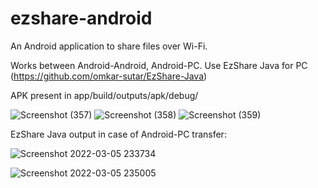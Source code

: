 # ezshare-android
An Android application to share files over Wi-Fi.

Works between Android-Android, Android-PC.
Use EzShare Java for PC (https://github.com/omkar-sutar/EzShare-Java)

APK present in app/build/outputs/apk/debug/

![Screenshot (357)](https://user-images.githubusercontent.com/78973793/156895688-73b44bbb-756d-45f3-801f-0e30042aae1a.png)
![Screenshot (358)](https://user-images.githubusercontent.com/78973793/156895690-d3010722-1183-43d8-936f-a8d61e2951a6.png)
![Screenshot (359)](https://user-images.githubusercontent.com/78973793/156895689-36f8f79d-219e-45b0-a312-9188ac169bf5.png)

EzShare Java output in case of Android-PC transfer:

![Screenshot 2022-03-05 233734](https://user-images.githubusercontent.com/78973793/156895873-bb13598c-540e-490d-9f04-fece6f646e20.jpg)

![Screenshot 2022-03-05 235005](https://user-images.githubusercontent.com/78973793/156895881-60cafdc8-dd6f-4a7b-9508-e65c1db112dc.jpg)
